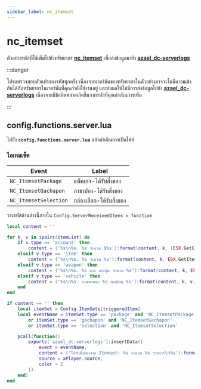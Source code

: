 ```yaml
---
sidebar_label: nc_itemset
---
```


# nc_itemset

ตัวอย่างรหัสที่ใช้เพิ่มไปยังทรัพยากร **[nc_itemset](https://fivem.nc-developer.com/product/644a003f1ed8f)** เพื่อส่งข้อมูลมายัง **[azael_dc-serverlogs](../../index.md)**

:::danger

โปรดตรวจสอบตัวแปรของรหัสทุกครั้ง เนื่องจากเวอร์ชันของทรัพยากรในตัวอย่างอาจจะไม่มีความเข้ากันได้กับทรัพยากรในเวอร์ชันที่คุณกำลังใช้งานอยู่ และส่งผลให้ไม่มีการส่งข้อมูลไปยัง **[azael_dc-serverlogs](../../index.md)** เนื่องจากมีข้อผิดพลาดเกิดขึ้นจากรหัสที่คุณดำเนินการเพิ่ม

:::

## config.functions.server.lua

ไปยัง **`config.functions.server.lua`** แล้วดำเนินการเปิดไฟล์

### ไอเทมเซ็ต

| Event                                  | Label
|----------------------------------------|----------------------------------------
| `NC_ItemsetPackage`                    | แพ็คเกจ-ได้รับสิ่งของ
| `NC_ItemsetGachapon`                   | กาชาปอง-ได้รับสิ่งของ
| `NC_ItemsetSelection`                  | กล่องเลือก-ได้รับสิ่งของ

วางรหัสด้านล่างนี้ภายใน `Config.ServerReceivedItems = function`

```lua
local content = ''

for k, v in ipairs(itemList) do
	if v.type == 'account' then
		content = ('%s\n%s. %s จำนวน $%s'):format(content, k, (ESX.GetConfig().Accounts[v.name].label or ESX.GetConfig().Accounts[v.name]), ESX.Math.GroupDigits(v.count))
	elseif v.type == 'item' then
		content = ('%s\n%s. %s จำนวน %s'):format(content, k, ESX.GetItemLabel(v.name), v.count)
	elseif v.type == 'weapon' then
		content = ('%s\n%s. %s และ กระสุน จำนวน %s'):format(content, k, ESX.GetWeaponLabel(v.name), v.count)
	elseif v.type == 'vehicle' then
		content = ('%s\n%s. ยานพาหนะ %s ทะเบียน %s'):format(content, k, v.name, v.plate)
	end
end

if content ~= '' then
	local itemSet = Config.ItemSets[triggeredItem]
	local eventName = itemSet.type == 'package' and 'NC_ItemsetPackage'
		or itemSet.type == 'gachapon' and 'NC_ItemsetGachapon'
		or itemSet.type == 'selection' and 'NC_ItemsetSelection'

	pcall(function()
		exports['azael_dc-serverlogs']:insertData({
			event = eventName,
			content = ('ได้รับสิ่งของจาก Itemset: %s จำนวน %s รายการ\n%s'):format(triggeredItem, #itemList, content),
			source = xPlayer.source,
			color = 2
		})
	end)
end
```
